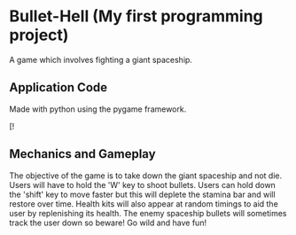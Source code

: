 # Bullet-Hell (My first programming project)
A game which involves fighting a giant spaceship.

## Application Code
Made with python using the pygame framework.

[!

## Mechanics and Gameplay
The objective of the game is to take down the giant spaceship and not die. Users will have to hold the 'W' key to shoot bullets. Users can hold down the 'shift' key to move faster but this will deplete the stamina bar and will restore over time. Health kits will also appear at random timings to aid the user by replenishing its health. The enemy spaceship bullets will sometimes track the user down so beware! Go wild and have fun!
